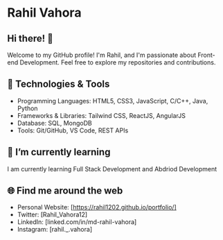 # Rahil Vahora

## Hi there! 👋

Welcome to my GitHub profile! I'm Rahil, and I'm passionate about Front-end Development. Feel free to explore my repositories and contributions.

## 🔧 Technologies & Tools

- Programming Languages: HTML5, CSS3, JavaScript, C/C++, Java, Python
- Frameworks & Libraries: Tailwind CSS, ReactJS, AngularJS
- Database: SQL, MongoDB
- Tools: Git/GitHub, VS Code, REST APIs


## 🌱 I’m currently learning

I am currently learning Full Stack Development and Abdriod Development


## 🌐 Find me around the web

- Personal Website: [https://rahil1202.github.io/portfolio/]
- Twitter: [Rahil_Vahora12]
- LinkedIn: [linked.com/in/md-rahil-vahora]
- Instagram: [rahil._.vahora]
